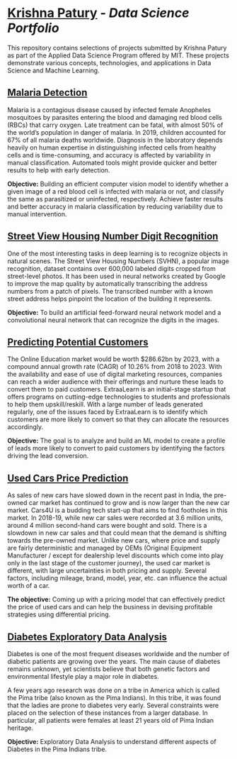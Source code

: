# <a href="https://www.linkedin.com/in/krishnapatury/" rel="nofollow">Krishna Patury</a> - <i>Data Science Portfolio</i>


This repository contains selections of projects submitted by Krishna Patury as part of the Applied Data Science Program offered by MIT. These projects demonstrate various concepts, technologies, and applications in Data Science and Machine Learning.


## <a href="https://github.com/krishnapatury/DataScience/blob/main/KrishnaPatury_Malaria_Detection.ipynb" rel="nofollow">Malaria Detection</a> 
Malaria is a contagious disease caused by infected female Anopheles mosquitoes by parasites entering the blood and damaging red blood cells (RBCs) that carry oxygen. Late treatment can be fatal, with almost 50% of the world’s population in danger of malaria. In 2019, children accounted for 67% of all malaria deaths worldwide. Diagnosis in the laboratory depends heavily on human expertise in distinguishing infected cells from healthy cells and is time-consuming, and accuracy is affected by variability in manual classification. Automated tools might provide quicker and better results to help with early detection.

<b>Objective:</b>
Building an efficient computer vision model to identify whether a given image of a red blood cell is infected with malaria or not, and classify the same as parasitized or uninfected, respectively. Achieve faster results and better accuracy in malaria classification by reducing variability due to manual intervention.


## <a href="https://github.com/krishnapatury/DataScience/blob/main/DeepLearning_SVHN_Digit_Recognition.ipynb" rel="nofollow">Street View Housing Number Digit Recognition</a> 
One of the most interesting tasks in deep learning is to recognize objects in natural scenes. The Street View Housing Numbers (SVHN), a popular image recognition, dataset contains over 600,000 labeled digits cropped from street-level photos. It has been used in neural networks created by Google to improve the map quality by automatically transcribing the address numbers from a patch of pixels. The transcribed number with a known street address helps pinpoint the location of the building it represents.

<b>Objective:</b>
To build an artificial feed-forward neural network model and a convolutional neural network that can recognize the digits in the images.


## <a href="https://github.com/krishnapatury/DataScience/blob/main/Classification_DecisionTrees_RandomForest.ipynb" rel="nofollow">Predicting Potential Customers</a> 
The Online Education market would be worth $286.62bn by 2023, with a compound annual growth rate (CAGR) of 10.26% from 2018 to 2023. With the availability and ease of use of digital marketing resources, companies can reach a wider audience with their offerings and nurture these leads to convert them to paid customers. ExtraaLearn is an initial-stage startup that offers programs on cutting-edge technologies to students and professionals to help them upskill/reskill. With a large number of leads generated regularly, one of the issues faced by ExtraaLearn is to identify which customers are more likely to convert so that they can allocate the resources accordingly. 

<b>Objective:</b>
The goal is to analyze and build an ML model to create a profile of leads more likely to convert to paid customers by identifying the factors driving the lead conversion.

## <a href="https://github.com/krishnapatury/DataScience/blob/main/Used_Cars_Price_Prediction.ipynb" rel="nofollow">Used Cars Price Prediction</a>
As sales of new cars have slowed down in the recent past in India, the pre-owned car market has continued to grow and is now larger than the new car market. Cars4U is a budding tech start-up that aims to find footholes in this market. In 2018-19, while new car sales were recorded at 3.6 million units, around 4 million second-hand cars were bought and sold. There is a slowdown in new car sales and that could mean that the demand is shifting towards the pre-owned market. Unlike new cars, where price and supply are fairly deterministic and managed by OEMs (Original Equipment Manufacturer / except for dealership level discounts which come into play only in the last stage of the customer journey), the used car market is different, with large uncertainties in both pricing and supply. Several factors, including mileage, brand, model, year, etc. can influence the actual worth of a car. 

<b>The objective:</b>
Coming up with a pricing model that can effectively predict the price of used cars and can help the business in devising profitable strategies using differential pricing.

## <a href="https://github.com/krishnapatury/DataScience/blob/main/Pima_Indians_Diabetes_Analysis.ipynb" rel="nofollow">Diabetes Exploratory Data Analysis</a>

Diabetes is one of the most frequent diseases worldwide and the number of diabetic patients are growing over the years. The main cause of diabetes remains unknown, yet scientists believe that both genetic factors and environmental lifestyle play a major role in diabetes.

A few years ago research was done on a tribe in America which is called the Pima tribe (also known as the Pima Indians). In this tribe, it was found that the ladies are prone to diabetes very early. Several constraints were placed on the selection of these instances from a larger database. In particular, all patients were females at least 21 years old of Pima Indian heritage.

<b>Objective:</b>
Exploratory Data Analysis to understand different aspects of Diabetes in the Pima Indians tribe.


